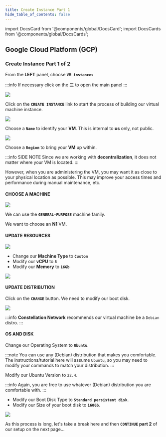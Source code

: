 ```yaml
---
title: Create Instance Part 1
hide_table_of_contents: false
---
```


import DocsCard from '@components/global/DocsCard';
import DocsCards from '@components/global/DocsCards';

<head>
  <title>GCP Create Instance Part 1</title>
  <meta
    name="description"
    content="Create an instance on Google Cloud Platform (GCP)."
  />
  <style>{`
    :root {
      --doc-item-container-width: 60rem;
    }
  `}
  </style>
</head>

## Google Cloud Platform (GCP) 
### Create Instance Part 1 of 2

From the **LEFT** panel, choose **`VM instances`**

:::info
If necessary click on the 三 to open the main panel
:::

![](/img/validator_nodes/node-gcp-instance1.png)

Click on the **`CREATE INSTANCE`** link to start the process of building our virtual machine instance.

![](/img/validator_nodes/node-gcp-instance2.png)

Choose a **`Name`** to identify your **VM**. This is internal to **us** only, not public.

![](/img/validator_nodes/node-gcp-instance3.png)

Choose a **`Region`** to bring your **VM** up within. 

:::info SIDE NOTE
Since we are working with **decentralization**, it does not matter where your VM is located.
:::

However, when you are administering the VM, you may want it as close to your physical location as possible. This may improve your access times and performance during manual maintenance, etc.

#### CHOOSE A MACHINE

![](/img/validator_nodes/node-gcp-instance4.png)

We can use the **`GENERAL-PURPOSE`** machine family.

We want to choose an **N1** VM.

#### UPDATE RESOURCES 

![](/img/validator_nodes/node-gcp-instance5.png)

- Change our **Machine Type** to **`Custom`**
- Modify our **vCPU** to **`8`**
- Modify our **Memory** to **`16Gb`**

![](/img/validator_nodes/node-gcp-instance6.png)

#### UPDATE DISTRIBUTION

Click on the **`CHANGE`** button. We need to modify our boot disk.

![](/img/validator_nodes/node-gcp-instance7.png)

:::info
**Constellation Network** recommends our virtual machine be a `Debian` distro.
:::

#### OS AND DISK 

Change our Operating System to **`Ubuntu`**.

:::note
You can use any (Debian) distribution that makes you comfortable. The instructions/tutorial here will assume `Ubuntu`, so you may need to modify your commands to match your distribution.
:::

Modify our Ubuntu Version to `22.4`. 

:::info
Again, you are free to use whatever (Debian) distribution you are comfortable with.
:::

- Modify our Boot Disk Type to **`Standard persistent disk`**.
- Modify our Size of your boot disk to **`160Gb`**.

![](/img/validator_nodes/node-gcp-instance8.png)


As this process is long, let's take a break here and then **`CONTINUE` part 2** of our setup on the next page...